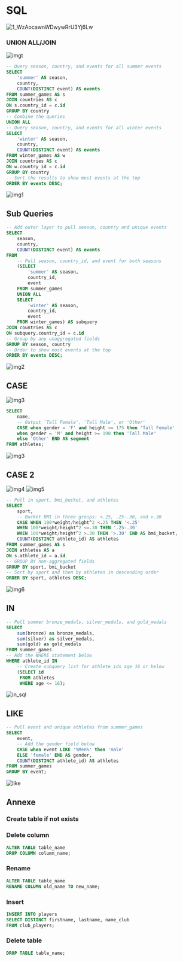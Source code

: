 # SQL
![1_WzAocawnWDwywRrU3Yj6Lw](https://user-images.githubusercontent.com/73175706/197198622-eeda84b3-7472-417e-9c23-73784b403d8f.jpg)

### UNION ALL/JOIN

![imgt](./img_sql/table1.png)

```sql
-- Query season, country, and events for all summer events
SELECT 
	'summer' AS season, 
    country, 
    COUNT(DISTINCT event) AS events
FROM summer_games AS s
JOIN countries AS c
ON s.country_id = c.id
GROUP BY country
-- Combine the queries
UNION ALL
-- Query season, country, and events for all winter events
SELECT 
	'winter' AS season, 
    country, 
    COUNT(DISTINCT event) AS events
FROM winter_games AS w
JOIN countries AS c
ON w.country_id = c.id
GROUP BY country
-- Sort the results to show most events at the top
ORDER BY events DESC;
```
![img1](./img_sql/sql1.png)


## Sub Queries

```sql
-- Add outer layer to pull season, country and unique events
SELECT 
	season, 
    country, 
    COUNT(DISTINCT event) AS events
FROM
    -- Pull season, country_id, and event for both seasons
    (SELECT 
     	'summer' AS season, 
     	country_id, 
     	event
    FROM summer_games
    UNION ALL
    SELECT 
     	'winter' AS season, 
     	country_id, 
     	event
    FROM winter_games) AS subquery
JOIN countries AS c
ON subquery.country_id = c.id
-- Group by any unaggregated fields
GROUP BY season, country
-- Order to show most events at the top
ORDER BY events DESC;
```

![img2](./img_sql/sql2.png)




## CASE 

![img3](./img_sql/Case140850.png)

```sql
SELECT 
	name,
    -- Output 'Tall Female', 'Tall Male', or 'Other'
	CASE when gender = 'F' and height >= 175 then 'Tall Female'
    when gender = 'M' and height >= 190 then 'Tall Male'
    else 'Other' END AS segment
FROM athletes;
```

![img3](./img_sql/Caseb141237.png)

## CASE 2	
![img4](./img_sql/case2a.png)
![img5](./img_sql/case2b.png)
```sql
-- Pull in sport, bmi_bucket, and athletes
SELECT 
	sport,
    -- Bucket BMI in three groups: <.25, .25-.30, and >.30	
    CASE WHEN 100*weight/height^2 <.25 THEN '<.25'
    WHEN 100*weight/height^2 <=.30 THEN '.25-.30'
    WHEN 100*weight/height^2 >.30 THEN '>.30' END AS bmi_bucket,
    COUNT(DISTINCT athlete_id) AS athletes
FROM summer_games AS s
JOIN athletes AS a
ON s.athlete_id = a.id
-- GROUP BY non-aggregated fields
GROUP BY sport, bmi_bucket
-- Sort by sport and then by athletes in descending order
ORDER BY sport, athletes DESC;
```
![img6](./img_sql/resultcase2.png)

## IN 
```sql
-- Pull summer bronze_medals, silver_medals, and gold_medals
SELECT 
	sum(bronze) as bronze_medals, 
    sum(silver) as silver_medals,
    sum(gold) as gold_medals
FROM summer_games
-- Add the WHERE statement below
WHERE athlete_id IN
    -- Create subquery list for athlete_ids age 16 or below    
    (SELECT id
     FROM athletes
     WHERE age <= 16);
```
![in_sql](./img_sql/in_sql.png)

## LIKE

```sql
-- Pull event and unique athletes from summer_games 
SELECT 
	event, 
    -- Add the gender field below
    CASE when event LIKE '%Men%' then 'male'
    ELSE 'female' END AS gender,
    COUNT(DISTINCT athlete_id) AS athletes
FROM summer_games
GROUP BY event;
```
![like](./img_sql/like.png)

## Annexe

### Create table if not exists

### Delete column
```sql
ALTER TABLE table_name
DROP COLUMN column_name;
```

### Rename
```sql
ALTER TABLE table_name
RENAME COLUMN old_name TO new_name;
```

### Insert
```sql
INSERT INTO players
SELECT DISTINCT firstname, lastname, name_club
FROM club_players;
```

### Delete table
```sql
DROP TABLE table_name;
```

